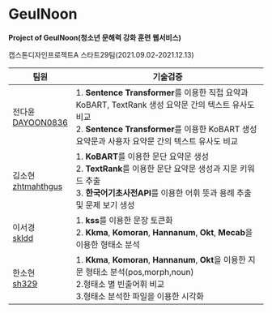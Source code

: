 # GeulNoon
<b>Project of GeulNoon(청소년 문해력 강화 훈련 웹서비스)</b>

캡스톤디자인프로젝트A 스타트29팀(2021.09.02-2021.12.13)

팀원 | 기술검증 |
---- | ---- | 
전다윤<br>[DAYOON0836](https://github.com/DAYOON0836)| 1. <b>Sentence Transformer</b>를 이용한 직접 요약과 KoBART, TextRank 생성 요약문 간의 텍스트 유사도 비교<br>2. <b>Sentence Transformer</b>를 이용한 KoBART 생성 요약문과 사용자 요약문 간의 텍스트 유사도 비교
|김소현<br>[zhtmahthgus](https://github.com/zhtmahthgus)| 1. <b>KoBART</b>를 이용한 문단 요약문 생성<br>2. <b>TextRank</b>를 이용한 문단 요약문 생성과 지문 키워드 추출<br>3. <b>한국어기초사전API</b>를 이용한 어휘 뜻과 용례 추출 및 문제 보기 생성
|이서경<br>[skldd](https://github.com/skldd)| 1. <b>kss</b>를 이용한 문장 토큰화<br>2. <b>Kkma</b>, <b>Komoran</b>, <b>Hannanum</b>, <b>Okt</b>, <b>Mecab</b>을 이용한 형태소 분석
|한소현<br>[sh329](https://github.com/sh329)| 1. <b>Kkma</b>, <b>Komoran</b>, <b>Hannanum</b>, <b>Okt</b>을 이용한 지문 형태소 분석(pos,morph,noun)<br>2.형태소 별 빈출어휘 비교<br>3.형태소 분석한 파일을 이용한 시각화<br>
